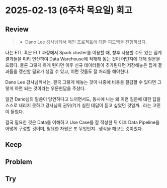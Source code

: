 # 2025-02-13 (6주차 목요일) 회고

## Review

> * Dano Lee 강사님께서 메인 프로젝트에 대한 피드백을 진행하셨다.

나는 ETL 혹은 ELT 과정에서 Spark cluster를 이용할 때, 향후 사용할 수도 있는 집계 결과들을 미리 연산하여 Data Warehouse에 적재해 놓는 것이 어떤지에 대해 질문을 드렸다.
물론 그렇게 하게 된다면 이후 신규 데이터들이 추가된다면 저장해놓은 집계 결과들을 갱신할 필요가 생길 수 있고, 이런 것들도 잘 처리를 해야한다.

Dano Lee 강사님께서는, 결국 그렇게 해놓는 것이 나중에 비용을 절감할 수 있다면 그렇게 하면 되는 것이라는 우문현답을 주셨다.

일견 Dano님의 말씀이 당연하다고 느끼면서도, 동시에 나는 왜 이런 질문에 대한 답을 스스로 내리지 못하고 강사님의 권위(?)가 실린 대답이 듣고 싶었던 것일까.. 라는 고민이 들었다.

결국 필요한 것은 Data를 이해하고 Use Case를 잘 작성한 뒤 이후 Data Pipeline을 어떻게 구성할 것이며, 필요한 자원은 또 무엇인지.. 생각을 해보는 것이었다.

## Keep

## Problem

## Try